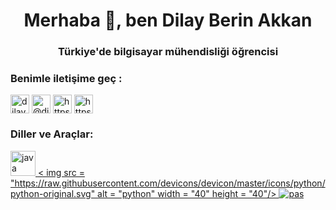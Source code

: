 <h1 align="center">Merhaba 👋, ben Dilay Berin Akkan</h1>
<h3 align="center">Türkiye'de bilgisayar mühendisliği öğrencisi</h3>

<h3 align="left">Benimle iletişime geç :</h3>
<p align = "left">
<a href = "https://linkedin.com/in/dilayberin-akkan" target = "blank"><img align = "center" src = "https: //raw.githubusercontent.com/rahuldkjain/github-profile-readme-generator/master/src/images/icons/Social/linked-in-alt.svg" alt = "dilayberin-akkan" height = "30" genişlik = "40" /></a>
<a href = "https://medium.com/@dilayakkan" target = "blank"><img align = "center" src = "https://raw.githubusercontent.com" /rahuldkjain/github-profile-readme-generator/master/src/images/icons/Social/medium.svg" alt = "@dilayakkan" height = "30" genişlik = "40" /></a>
<a href ="https://www.hackerrank.com/https://www.hackerrank.com/profile/dilayakkan" target = "blank"><img align = "center" src = "https://raw.githubusercontent. com/rahuldkjain/github-profile-readme-generator/master/src/images/icons/Social/hackerrank.svg" alt = "https://www.hackerrank.com/profile/dilayakkan" height = "30" genişlik = "40" /></a>
<a href = "https://www.leetcode.com/https://leetcode.com/dilayberin/" target = "blank"><img align = "center" src= "https://raw.githubusercontent.com/rahuldkjain/github-profile-readme-generator/master/src/images/icons/Social/leet-code.svg" alt = "https://leetcode.com/dilayberin/ " height = "30" genişlik = "40" /></a>
</p>

<h3 align = "left"> Diller ve Araçlar:</h3>
<p align = "left"> <a href = " https://www.java.com" target = "_blank" rel = "noreferrer"> <img src = "https://raw.githubusercontent.com/devicons/devicon/master/icons/java/java-original. svg" alt = "java" width = "40" height = "40"/> </a> <a href = "https://www.python.org" target = "_blank" rel = "noreferrer"> < img src = "https://raw.githubusercontent.com/devicons/devicon/master/icons/python/python-original.svg" alt = "python" width = "40" height = "40"/> </a > <a href = "https://www.rust-lang.org" target = "_blank" rel = "noreferrer"> <img src = "https://raw.githubusercontent.com/devicons/devicon/master/ simgeler/rust/rust-plain.svg" alt = "pas" genişlik = "40" yükseklik = "40"/> </a> </p>
